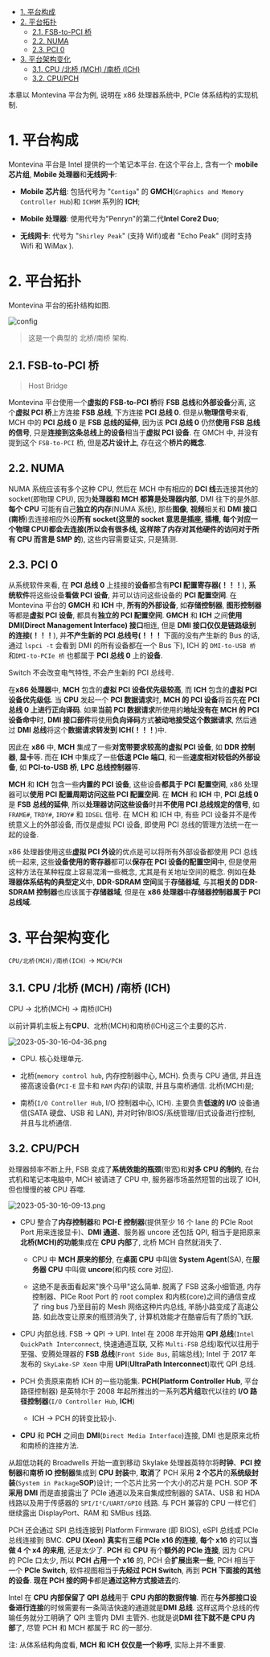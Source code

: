 <!-- @import "[TOC]" {cmd="toc" depthFrom=1 depthTo=6 orderedList=false} -->

<!-- code_chunk_output -->

- [1. 平台构成](#1-平台构成)
- [2. 平台拓扑](#2-平台拓扑)
  - [2.1. FSB-to-PCI 桥](#21-fsb-to-pci-桥)
  - [2.2. NUMA](#22-numa)
  - [2.3. PCI 0](#23-pci-0)
- [3. 平台架构变化](#3-平台架构变化)
  - [3.1. CPU /北桥 (MCH) /南桥 (ICH)](#31-cpu-北桥-mch-南桥-ich)
  - [3.2. CPU/PCH](#32-cpupch)

<!-- /code_chunk_output -->

本章以 Montevina 平台为例, 说明在 x86 处理器系统中, PCIe 体系结构的实现机制.

# 1. 平台构成

Montevina 平台是 Intel 提供的一个笔记本平台. 在这个平台上, 含有一个 **mobile 芯片组**, **Mobile 处理器**和**无线网卡**:

- **Mobile 芯片组**: 包括代号为 "`Contiga`" 的 **GMCH**(`Graphics and Memory Controller Hub`)和 `ICH9M` 系列的 **ICH**;

- **Mobile 处理器**: 使用代号为"Penryn"的第二代**Intel Core2 Duo**;

- **无线网卡**: 代号为 "`Shirley Peak`" (支持 Wifi)或者 "Echo Peak" (同时支持 Wifi 和 WiMax ).

# 2. 平台拓扑

Montevina 平台的拓扑结构如图.

![config](./images/1.png)

> 这是一个典型的 北桥/南桥 架构.

## 2.1. FSB-to-PCI 桥

> Host Bridge

Montevina 平台使用一个**虚拟的 FSB-to-PCI 桥**将 **FSB 总线**和**外部设备**分离, 这个**虚拟 PCI 桥**上方连接 **FSB 总线**, 下方连接 **PCI 总线 0**. 但是从**物理信号**来看, MCH 中的 **PCI 总线 0** 是 **FSB 总线的延伸**, 因为该 **PCI 总线 0** 仍然**使用 FSB 总线的信号**, 只是**连接到这条总线上的设备**相当于**虚拟 PCI 设备**. 在 GMCH 中, 并没有提到这个 `FSB-to-PCI` 桥, 但是**芯片设计上**, 存在这个**桥片的概念**.

## 2.2. NUMA

NUMA 系统应该有多个这种 CPU, 然后在 MCH 中有相应的 **DCI 线**去连接其他的 socket(即物理 CPU), 因为**处理器和 MCH 都算是处理器内部**, DMI 往下的是外部. **每个 CPU** 可能有自己**独立的内存**(NUMA 系统), 那些**图像**, **视频**相关和 **DMI 接口(南桥**)去连接相应外设**所有 socket(这里的 socket 意思是插座, 插槽, 每个对应一个物理 CPU)都会去连接(所以会有很多线, 这样除了内存对其他硬件的访问对于所有 CPU 而言是 SMP 的**), 这些内容需要证实, 只是猜测.

## 2.3. PCI 0

从系统软件来看, 在 **PCI 总线 0** 上挂接的**设备**都含有**PCI 配置寄存器(！！！**), **系统软件**将这些设备**看做 PCI 设备**, 并可以访问这些设备的 **PCI 配置空间**. 在 Montevina 平台的 **GMCH** 和 **ICH** 中, **所有的外部设备**, 如**存储控制器**, **图形控制器**等都是**虚拟 PCI 设备**, 都具有**独立的 PCI 配置空间**. **GMCH** 和 **ICH** 之间**使用 DMI(Direct Management Interface) 接口**相连, 但是 **DMI 接口仅仅是链路级别的连接(！！！**), 并**不产生新的 PCI 总线号(！！！** 下面的没有产生新的 Bus 的话, 通过 `lspci -t` 会看到 DMI 的所有设备都在一个 Bus 下), ICH 的 `DMI-to-USB 桥` 和`DMI-to-PCIe 桥` 也都属于 **PCI 总线 0** 上的**设备**.

Switch 不会改变电气特性, 不会产生新的 PCI 总线号.

在**x86 处理器**中, **MCH** 包含的**虚拟 PCI 设备优先级较高**, 而 **ICH** 包含的**虚拟 PCI 设备优先级低**. 当 **CPU** 发起一个 **PCI 数据请求**时, **MCH 的 PCI 设备**将首先**在 PCI 总线 0 上进行正向译码**. 如果**当前 PCI 数据请求**所使用的**地址没有在 MCH 的 PCI 设备命中**时, **DMI 接口部件**将使用**负向译码**方式**被动地接受这个数据请求**, 然后通过 **DMI 总线**将这个**数据请求转发到 ICH(！！！**)中.

因此在 **x86** 中, **MCH** 集成了一些**对宽带要求较高的虚拟 PCI 设备**, 如 **DDR 控制器**, **显卡**等. 而在 **ICH** 中集成了一些**低速 PCIe 端口**, 和一些**速度相对较低的外部设备**, 如 **PCI\-to\-USB 桥**, **LPC 总线控制器**等.

**MCH** 和 **ICH** 包含一些**内置的 PCI 设备**, 这些设备**都具于 PCI 配置空间**, x86 处理器可以**使用 PCI 配置周期访问这些 PCI 配置空间**. 在 **MCH** 和 **ICH** 中, **PCI 总线 0** 是 **FSB 总线的延伸**, 所以**处理器访问这些设备**时并**不使用 PCI 总线规定的信号**, 如 `FRAME#`, `TRDY#`, `IRDY#` 和 `IDSEL` 信号. 在 MCH 和 ICH 中, 有些 PCI 设备并不是传统意义上的外部设备, 而仅是虚拟 PCI 设备, 即使用 PCI 总线的管理方法统一在一起的设备.

x86 处理器使用这些**虚拟 PCI 外设**的优点是可以将所有外部设备都使用 PCI 总线统一起来, 这些**设备使用的寄存器**都可以**保存在 PCI 设备的配置空间**中, 但是使用这种方法在某种程度上容易混淆一些概念, 尤其是有关地址空间的概念. 例如在**处理器体系结构的典型定义**中, **DDR\-SDRAM 空间**属于**存储器域**, 与其**相关的 DDR\-SDRAM 控制器**也应该属于**存储器域**, 但是在 **x86 处理器**中**存储器控制器属于 PCI 总线域**.

# 3. 平台架构变化

`CPU/北桥(MCH)/南桥(ICH)` -> `MCH/PCH`

## 3.1. CPU /北桥 (MCH) /南桥 (ICH)

CPU -> 北桥(MCH) -> 南桥(ICH)

以前计算机主板上有**CPU**、北桥(MCH)和南桥(ICH)这三个主要的芯片.

![2023-05-30-16-04-36.png](./images/2023-05-30-16-04-36.png)

* CPU. 核心处理单元.

* 北桥(`memory control hub`, 内存控制器中心, MCH). 负责与 CPU 通信, 并且连接高速设备(`PCI-E` 显卡和 `RAM` 内存)的读取, 并且与南桥通信. 北桥(MCH)是;

* 南桥(`I/O Controller Hub`, I/O 控制器中心, ICH). 主要负责**低速的 I/O** 设备通信(SATA 硬盘、USB 和 LAN), 并对时钟/BIOS/系统管理/旧式设备进行控制, 并且与北桥通信.

## 3.2. CPU/PCH

处理器频率不断上升, FSB 变成了**系统效能的瓶颈**(带宽)和**对多 CPU 的制约**, 在台式机和笔记本电脑中, MCH 被请进了 CPU 中, 服务器市场虽然短暂的出现了 IOH, 但也慢慢的被 CPU 吞噬.

![2023-05-30-16-09-13.png](./images/2023-05-30-16-09-13.png)

* CPU 整合了**内存控制器**和 **PCI-E 控制器**(提供至少 16 个 lane 的 PCIe Root Port 用来连接显卡)、**DMI 通道**、服务器 uncore 还包括 QPI, 相当于是把原来**北桥(MCH)的功能**集成在 **CPU 内部**了, 北桥 MCH 自然就消失了.

  * CPU 中 **MCH 原来的部分**, 在**桌面 CPU** 中叫做 **System Agent**(SA), 在**服务器 CPU** 中叫做 **uncore**(和内核 core 对应).

  * 这绝不是表面看起来"换个马甲"这么简单. 脱离了 FSB 这条小细管道, 内存控制器、PICe Root Port 的 root complex 和内核(core)之间的通信变成了 ring bus 乃至目前的 Mesh 网络这种片内总线, 羊肠小路变成了高速公路. 如此改变让原来的瓶颈消失了, 计算机效能才在酷睿后有了质的飞跃.

* CPU 内部总线. FSB -> QPI -> UPI. Intel 在 2008 年开始用 **QPI 总线**(`Intel QuickPath Interconnect`, 快速通道互联, 又称 `Multi-FSB` 总线)取代以往用于至强、安腾处理器的 **FSB 总线**(`Front Side Bus`, 前端总线); Intel 于 2017 年发布的 `SkyLake-SP Xeon` 中用 **UPI**(**UltraPath Interconnect**)取代 QPI 总线.

* PCH 负责原来南桥 ICH 的一些功能集. **PCH(Platform Controller Hub**, 平台路径控制器) 是英特尔于 2008 年起所推出的一系列**芯片组**取代以往的 **I/O 路径控制器**(`I/O Controller Hub`, **ICH**)

  * ICH -> PCH 的转变比较小.

* **CPU** 和 **PCH** 之间由 **DMI**(`Direct Media Interface`)连接, DMI 也是原来北桥和南桥的连接方法.





从超低功耗的 Broadwells 开始一直到移动 Skylake 处理器英特尔将**时钟**、**PCI 控制器**和**南桥 IO 控制器**集成到 **CPU 封装**中, **取消**了 PCH 采用 **2 个芯片**的**系统级封装**(`System in Package`**SOP**)设计; 一个芯片比另一个大小的芯片是 PCH. SOP **不采用 DMI** 而是直接露出了 PCIe 通道以及来自集成控制器的 SATA、USB 和 HDA 线路以及用于传感器的 `SPI/I²C/UART/GPIO` 线路. 与 PCH 兼容的 CPU 一样它们继续露出 DisplayPort、RAM 和 SMBus 线路.

PCH 还会通过 SPI 总线连接到 Platform Firmware (即 BIOS), eSPI 总线或 PCIe 总线连接到 BMC. **CPU (Xeon) 真实**有**三组 PCIe x16 的连接**, **每个 x16** 的可以**当做 4 个 x4 的来用**, 还是太少了. **PCH** 和 **CPU** 有个**额外的 PCIe 连接**, 因为 CPU 的 PCIe 口太少, 所以 **PCH 占用一个 x16** 的, PCH 会**扩展出来一些**, PCH 相当于一个 **PCIe Switch**, 软件视图相当于**先经过 PCH Switch**, 再到 **PCH 下面接的其他的设备**. **现在 PCH 接的网卡**都是**通过这种方式接进去**的.

Intel 在 **CPU 内部保留了 QPI 总线**用于 **CPU 内部的数据传输**. 而在**与外部接口设备进行连接**的时候需要有一条简洁快速的通道就是**DMI 总线**. 这样这两个总线的传输任务就分工明确了 QPI 主管内 DMI 主管外. 也就是说**DMI 往下就不是 CPU 内部**了, 尽管 PCH 和 MCH 都属于 RC 的一部分.

注: 从体系结构角度看, **MCH 和 ICH 仅仅是一个称呼**, 实际上并不重要.
